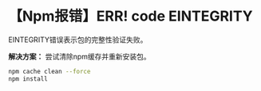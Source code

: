 # 【Npm报错】ERR! code EINTEGRITY

EINTEGRITY错误表示包的完整性验证失败。

**解决方案：** 尝试清除npm缓存并重新安装包。

```bash
npm cache clean --force
npm install
```

